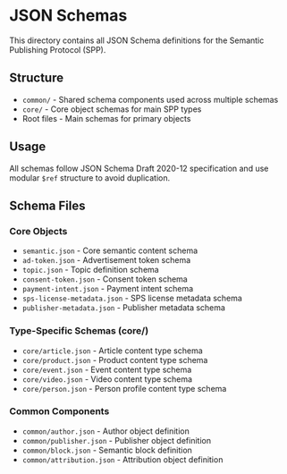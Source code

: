 # JSON Schemas

This directory contains all JSON Schema definitions for the Semantic Publishing Protocol (SPP).

## Structure

- `common/` - Shared schema components used across multiple schemas
- `core/` - Core object schemas for main SPP types
- Root files - Main schemas for primary objects

## Usage

All schemas follow JSON Schema Draft 2020-12 specification and use modular `$ref` structure to avoid duplication.

## Schema Files

### Core Objects
- `semantic.json` - Core semantic content schema
- `ad-token.json` - Advertisement token schema
- `topic.json` - Topic definition schema
- `consent-token.json` - Consent token schema
- `payment-intent.json` - Payment intent schema
- `sps-license-metadata.json` - SPS license metadata schema
- `publisher-metadata.json` - Publisher metadata schema

### Type-Specific Schemas (core/)
- `core/article.json` - Article content type schema
- `core/product.json` - Product content type schema
- `core/event.json` - Event content type schema
- `core/video.json` - Video content type schema
- `core/person.json` - Person profile content type schema

### Common Components
- `common/author.json` - Author object definition
- `common/publisher.json` - Publisher object definition
- `common/block.json` - Semantic block definition
- `common/attribution.json` - Attribution object definition